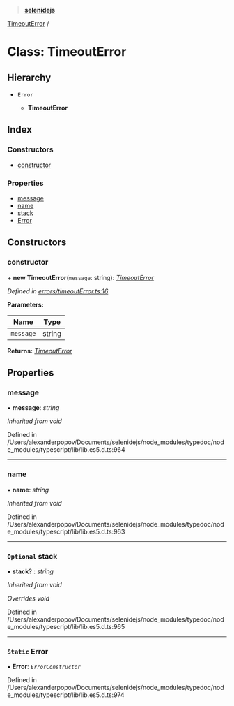 > **[selenidejs](../README.md)**

[TimeoutError](timeouterror.md) /

# Class: TimeoutError

## Hierarchy

* `Error`

  * **TimeoutError**

## Index

### Constructors

* [constructor](timeouterror.md#constructor)

### Properties

* [message](timeouterror.md#message)
* [name](timeouterror.md#name)
* [stack](timeouterror.md#optional-stack)
* [Error](timeouterror.md#static-error)

## Constructors

###  constructor

\+ **new TimeoutError**(`message`: string): *[TimeoutError](timeouterror.md)*

*Defined in [errors/timeoutError.ts:16](https://github.com/knowledgeexpert/selenidejs/blob/master/lib/errors/timeoutError.ts#L16)*

**Parameters:**

Name | Type |
------ | ------ |
`message` | string |

**Returns:** *[TimeoutError](timeouterror.md)*

## Properties

###  message

• **message**: *string*

*Inherited from void*

Defined in /Users/alexanderpopov/Documents/selenidejs/node_modules/typedoc/node_modules/typescript/lib/lib.es5.d.ts:964

___

###  name

• **name**: *string*

*Inherited from void*

Defined in /Users/alexanderpopov/Documents/selenidejs/node_modules/typedoc/node_modules/typescript/lib/lib.es5.d.ts:963

___

### `Optional` stack

• **stack**? : *string*

*Inherited from void*

*Overrides void*

Defined in /Users/alexanderpopov/Documents/selenidejs/node_modules/typedoc/node_modules/typescript/lib/lib.es5.d.ts:965

___

### `Static` Error

▪ **Error**: *`ErrorConstructor`*

Defined in /Users/alexanderpopov/Documents/selenidejs/node_modules/typedoc/node_modules/typescript/lib/lib.es5.d.ts:974